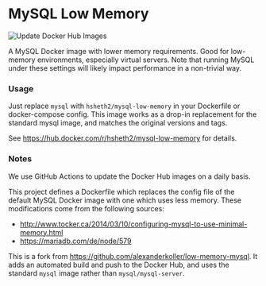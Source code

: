 # MySQL Low Memory
![Update Docker Hub Images](https://github.com/hsheth2/mysql-low-memory/workflows/Update%20Docker%20Hub%20Images/badge.svg)

A MySQL Docker image with lower memory requirements. Good for low-memory environments, especially virtual servers. Note that running MySQL under these settings will likely impact performance in a non-trivial way.

### Usage
Just replace `mysql` with `hsheth2/mysql-low-memory` in your Dockerfile or docker-compose config. This image works as a drop-in replacement for the standard mysql image, and matches the original versions and tags.

See https://hub.docker.com/r/hsheth2/mysql-low-memory for details.

### Notes
We use GitHub Actions to update the Docker Hub images on a daily basis.

This project defines a Dockerfile which replaces the config file of the default MySQL Docker image with one which uses less memory. These modifications come from the following sources:

 * http://www.tocker.ca/2014/03/10/configuring-mysql-to-use-minimal-memory.html
 * https://mariadb.com/de/node/579

This is a fork from https://github.com/alexanderkoller/low-memory-mysql. It adds an automated build and push to the Docker Hub, and uses the standard `mysql` image rather than `mysql/mysql-server`. 
